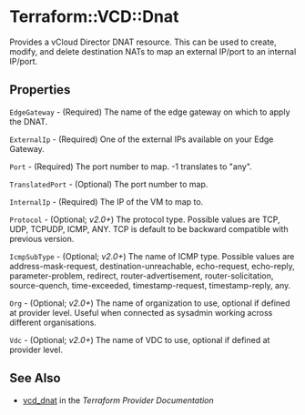 # Terraform::VCD::Dnat

Provides a vCloud Director DNAT resource. This can be used to create, modify,
and delete destination NATs to map an external IP/port to an internal IP/port.

## Properties

`EdgeGateway` - (Required) The name of the edge gateway on which to apply the DNAT.

`ExternalIp` - (Required) One of the external IPs available on your Edge Gateway.

`Port` - (Required) The port number to map. -1 translates to "any".

`TranslatedPort` - (Optional) The port number to map.

`InternalIp` - (Required) The IP of the VM to map to.

`Protocol` - (Optional; *v2.0+*) The protocol type. Possible values are TCP, UDP, TCPUDP, ICMP, ANY. TCP is default to be backward compatible with previous version.

`IcmpSubType` - (Optional; *v2.0+*) The name of ICMP type. Possible values are   address-mask-request, destination-unreachable, echo-request, echo-reply, parameter-problem, redirect, router-advertisement, router-solicitation, source-quench, time-exceeded, timestamp-request, timestamp-reply, any.

`Org` - (Optional; *v2.0+*) The name of organization to use, optional if defined at provider level. Useful when connected as sysadmin working across different organisations.

`Vdc` - (Optional; *v2.0+*) The name of VDC to use, optional if defined at provider level.


## See Also

* [vcd_dnat](https://www.terraform.io/docs/providers/vcd/r/dnat.html) in the _Terraform Provider Documentation_